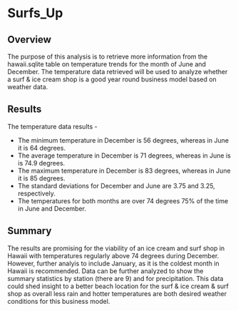 # Surfs_Up

## Overview
The purpose of this analysis is to retrieve more information from the hawaii.sqlite table on temperature trends for the month of June and December. 
The temperature data retrieved will be used to analyze whether a surf & ice cream shop is a good year round business model based on weather data. 

## Results
The temperature data results - 
- The minimum temperature in December is 56 degrees, whereas in June it is 64 degrees.
- The average temperature in December is 71 degrees, whereas in June is is 74.9 degrees. 
- The maximum temperature in December is 83 degrees, whereas in June it is 85 degrees.
- The standard deviations for December and June are 3.75 and 3.25, respectively. 
- The temperatures for both months are over 74 degrees 75% of the time in June and December.  

## Summary
The results are promising for the viability of an ice cream and surf shop in Hawaii with temperatures regularly above 74 degrees during December. However, further analyis to include January, as it is the coldest month in Hawaii is recommended. Data can be further analyzed to show the summary statistics by station (there are 9) and for precipitation. This data could shed insight to a better beach location for the surf & ice cream & surf shop as overall less rain and hotter temperatures are both desired weather conditions for this business model. 
